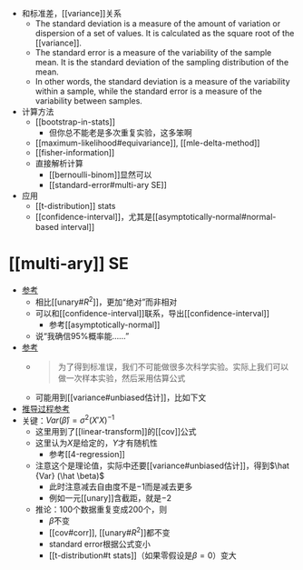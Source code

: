 - 和标准差，[[variance]]关系
  - The standard deviation is a measure of the amount of variation or dispersion of a set of values. It is calculated as the square root of the [[variance]].
  - The standard error is a measure of the variability of the sample mean. It is the standard deviation of the sampling distribution of the mean.
  - In other words, the standard deviation is a measure of the variability within a sample, while the standard error is a measure of the variability between samples.
- 计算方法
  - [[bootstrap-in-stats]]
    - 但你总不能老是多次重复实验，这多笨啊
  - [[maximum-likelihood#equivariance]], [[mle-delta-method]]
  - [[fisher-information]]
  - 直接解析计算
    - [[bernoulli-binom]]显然可以
    - [[standard-error#multi-ary SE]]
- 应用
  - [[t-distribution]] stats
  - [[confidence-interval]]，尤其是[[asymptotically-normal#normal-based interval]]
# [[multi-ary]] SE
- [参考](https://www.statology.org/standard-error-regression/)
  - 相比[[unary#$R^2$]]，更加“绝对”而非相对
  - 可以和[[confidence-interval]]联系，导出[[confidence-interval]]
    - 参考[[asymptotically-normal]]
  - 说“我确信95\%概率能……”
- [参考](https://zhuanlan.zhihu.com/p/358287489)
  - > 为了得到标准误，我们不可能做很多次科学实验。实际上我们可以做一次样本实验，然后采用估算公式
  - 可能用到[[variance#unbiased估计]]，比如下文
- [推导过程参考](https://stats.stackexchange.com/q/44841)
- 关键：$Var(\hat \beta) = \sigma^2 (X'X)^{-1}$
  - 这里用到了[[linear-transform]]的[[cov]]公式
  - 这里认为$X$是给定的，$Y$才有随机性
    - 参考[[4-regression]]
  - 注意这个是理论值，实际中还要[[variance#unbiased估计]]，得到$\hat {Var} (\hat \beta)$
    - 此时注意减去自由度不是$-1$而是减去更多
    - 例如一元[[unary]]含截距，就是$-2$
  - 推论：100个数据重复变成200个，则
    - $\hat \beta$不变
    - [[cov#corr]], [[unary#$R^2$]]都不变
    - standard error根据公式变小
    - [[t-distribution#t stats]]（如果零假设是$\beta=0$）变大